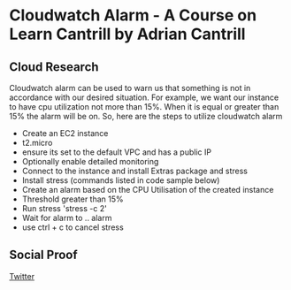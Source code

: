 

# Cloudwatch Alarm - A Course on Learn Cantrill by Adrian Cantrill

## Cloud Research

Cloudwatch alarm can be used to warn us that something is not in accordance with our desired situation. For example, we want our instance to have cpu utilization not more than 15%. When it is equal or greater than 15% the alarm will be on. So, here are the steps to utilize cloudwatch alarm

- Create an EC2 instance
- t2.micro
- ensure its set to the default VPC and has a public IP
- Optionally enable detailed monitoring
- Connect to the instance and install Extras package and stress
- Install stress (commands listed in code sample below)
- Create an alarm based on the CPU Utilisation of the created instance
- Threshold greater than 15%
- Run stress 'stress -c 2'
- Wait for alarm to .. alarm
- use ctrl + c to cancel stress




## Social Proof


[Twitter](https://twitter.com/JoeSeven08/status/1529120055505526784)
